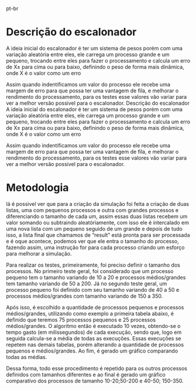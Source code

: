 pt-br

# Descrição do escalonador
  A ideia inicial do escalonador é ter um sistema de pesos porém com uma variação aleatória entre eles, ele carrega um processo grande e um pequeno, trocando entre eles para fazer o processamento e calcula um erro de X± para cima ou para baixo, definindo o peso de forma mais dinâmica, onde X é o valor como um erro

Assim quando indentificamos um valor do processo ele recebe uma margem de erro para que possa ter uma vantagem de fila, e melhorar o rendimento do processamento, para os testes esse valores vão variar para ver a melhor versão possivel para o escalonador.
Descrição do escalonador
A ideia inicial do escalonador é ter um sistema de pesos porém com uma variação aleatória entre eles, ele carrega um processo grande e um pequeno, trocando entre eles para fazer o processamento e calcula um erro de X± para cima ou para baixo, definindo o peso de forma mais dinâmica, onde X é o valor como um erro

Assim quando indentificamos um valor do processo ele recebe uma margem de erro para que possa ter uma vantagem de fila, e melhorar o rendimento do processamento, para os testes esse valores vão variar para ver a melhor versão possivel para o escalonador.

# Metodologia
  lá é possivel ver que para a criação da simulação foi feita a criação de duas listas, uma com pequenos processos e outra com grandes processos e diferenciando o tamanho de cada um, assim essas duas listas recebem um valor somando ou subtraindo aleatóriamente, com isso ele é intercalado em uma nova lista com um pequeno seguido de um grande e depois de tudo isso, a lista final que chamamos de “result” está pronta para ser processada e é oque acontece, podemos ver que ele entra o tamanho do processo, fazendo assim, uma instrução for para cada processo criando um esforço para melhorar a simulação.
  
  Para realizar os testes, primeiramente, foi preciso definir o tamanho dos processos. No primeiro teste geral, foi considerado que um processo pequeno tem o tamanho variando de 10 a 20 e processos médios/grandes tem tamanho variando de 50 a 200. Já no segundo teste geral, um processo pequeno foi definido com seu tamanho variando de 40 a 50 e processos médios/grandes com tamanho variando de 150 a 350.

  Após isso, é escolhido a quantidade de processos pequenos e processos médios/grandes, utilizando como exemplo a primeira tabela abaixo, é definido que teremos 75 processos pequenos e 25 processos médios/grandes. O algoritmo então é executado 10 vezes, obtendo-se o tempo gasto (em milissegundos) de cada execução, sendo que, logo em seguida calcula-se a média de todas as execuções. Essas execuções se repetem nas demais tabelas, porém alterando a quantidade de processos pequenos e médios/grandes. Ao fim, é gerado um gráfico comparando todas as médias.

  Dessa forma, todo esse procedimento é repetido para os outros processos definidos com tamanhos diferentes e ao final é gerado um gráfico comparativo dos processos de tamanho 10-20;50-200 e 40-50; 150-350.
